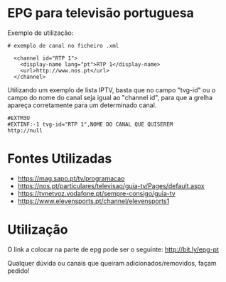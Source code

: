 # EPG para televisão portuguesa

Exemplo de utilização:
```
# exemplo de canal no ficheiro .xml

  <channel id="RTP 1">
    <display-name lang="pt">RTP 1</display-name>
    <url>http://www.nos.pt</url>
  </channel>
```

Utilizando um exemplo de lista IPTV, basta que no campo "tvg-id" ou o campo do nome do canal seja igual ao "channel id", para que a grelha apareça corretamente para um determinado canal.

```
#EXTM3U
#EXTINF:-1 tvg-id="RTP 1",NOME DO CANAL QUE QUISEREM
http://null
```

# Fontes Utilizadas

  * https://mag.sapo.pt/tv/programacao
  * https://nos.pt/particulares/televisao/guia-tv/Pages/default.aspx
  * https://tvnetvoz.vodafone.pt/sempre-consigo/guia-tv
  * https://www.elevensports.pt/channel/elevensports1

# Utilização
O link a colocar na parte de epg pode ser o seguinte: http://bit.ly/epg-pt

Qualquer dúvida ou canais que queiram adicionados/removidos, façam pedido!
